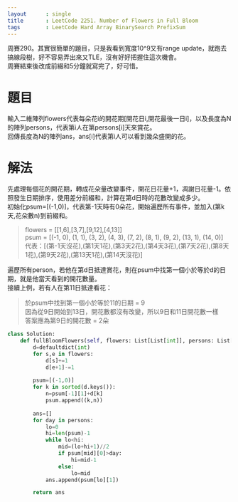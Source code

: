 ```yaml
---
layout      : single
title       : LeetCode 2251. Number of Flowers in Full Bloom
tags 		: LeetCode Hard Array BinarySearch PrefixSum
---
```

周賽290。其實很簡單的題目，只是我看到寬度10^9又有range update，就跑去搞線段樹，好不容易弄出來又TLE，沒有好好把握住這次機會。  
周賽結束後改成前綴和5分鐘就寫完了，好可惜。

# 題目
輸入二維陣列flowers代表每朵花i的開花期[開花日i,開花最後一日i]，以及長度為N的陣列persons，代表第i人在第persons[i]天來賞花。  
回傳長度為N的陣列ans，ans[i]代表第i人可以看到幾朵盛開的花。

# 解法
先處理每個花的開花期，轉成花朵量改變事件，開花日花量+1，凋謝日花量-1。依照發生日期排序，使用差分前綴和，計算在第d日時的花數改變成多少。  
初始化psum=[(-1,0)]，代表第-1天時有0朵花，開始遍歷所有事件，並加入(第k天,花朵數n)到前綴和。  
> flowers = [[1,6],[3,7],[9,12],[4,13]]  
> psum = [(-1, 0), (1, 1), (3, 2), (4, 3), (7, 2), (8, 1), (9, 2), (13, 1), (14, 0)]   
> 代表：[(第-1天沒花),(第1天1花),(第3天2花),(第4天3花),(第7天2花),(第8天1花),(第9天2花),(第13天1花),(第14天沒花)]  

遍歷所有person，若他在第d日抵達賞花，則在psum中找第一個小於等於d的日期，就是他當天看到的開花數量。  
接續上例，若有人在第11日抵達看花：  
> 於psum中找到第一個小於等於11的日期 = 9  
> 因為從9日開始到13日，開花數都沒有改變，所以9日和11日開花數一樣  
> 答案應為第9日的開花數 = 2朵  

```python
class Solution:
    def fullBloomFlowers(self, flowers: List[List[int]], persons: List[int]) -> List[int]:
        d=defaultdict(int)
        for s,e in flowers:
            d[s]+=1
            d[e+1]-=1
        
        psum=[(-1,0)]
        for k in sorted(d.keys()):
            n=psum[-1][1]+d[k]
            psum.append((k,n))
            
        ans=[]
        for day in persons:
            lo=0
            hi=len(psum)-1
            while lo<hi:
                mid=(lo+hi+1)//2
                if psum[mid][0]>day:
                    hi=mid-1
                else:
                    lo=mid                
            ans.append(psum[lo][1])

        return ans
```

